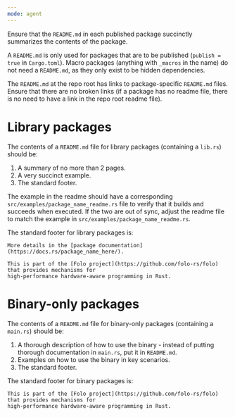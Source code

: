 ```yaml
---
mode: agent
---
```

Ensure that the `README.md` in each published package succinctly summarizes
the contents of the package.

A `README.md` is only used for packages that are to be published (`publish = true` in `Cargo.toml`).
Macro packages (anything with `_macros` in the name) do not need a `README.md`, as they only
exist to be hidden dependencies.

The `README.md` at the repo root has links to package-specific `README.md` files. Ensure that
there are no broken links (if a package has no readme file, there is no need to have a link in
the repo root readme file).

# Library packages

The contents of a `README.md` file for library packages (containing a `lib.rs`) should be:

1. A summary of no more than 2 pages.
2. A very succinct example.
3. The standard footer.

The example in the readme should have a corresponding `src/examples/package_name_readme.rs` file to
verify that it builds and succeeds when executed. If the two are out of sync, adjust the readme file
to match the example in `src/examples/package_name_readme.rs`.

The standard footer for library packages is:

```
More details in the [package documentation](https://docs.rs/package_name_here/).

This is part of the [Folo project](https://github.com/folo-rs/folo) that provides mechanisms for
high-performance hardware-aware programming in Rust.
```

# Binary-only packages

The contents of a `README.md` file for binary-only packages (containing a `main.rs`) should be:

1. A thorough description of how to use the binary - instead of putting thorough documentation
  in `main.rs`, put it in `README.md`.
2. Examples on how to use the binary in key scenarios.
3. The standard footer.

The standard footer for binary packages is:

```
This is part of the [Folo project](https://github.com/folo-rs/folo) that provides mechanisms for
high-performance hardware-aware programming in Rust.
```
